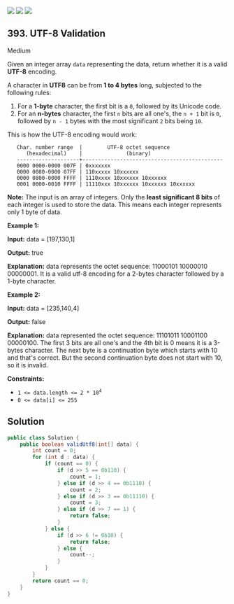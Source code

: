 [![](https://img.shields.io/github/stars/javadev/LeetCode-in-Java?label=Stars&style=flat-square)](https://github.com/javadev/LeetCode-in-Java)
[![](https://img.shields.io/github/forks/javadev/LeetCode-in-Java?label=Fork%20me%20on%20GitHub%20&style=flat-square)](https://github.com/javadev/LeetCode-in-Java/fork)
[![](https://img.shields.io/badge/-LeetCode%20in%20Kotlin-blue?style=flat-square)](https://github.com/javadev/LeetCode-in-Kotlin)

## 393\. UTF-8 Validation

Medium

Given an integer array `data` representing the data, return whether it is a valid **UTF-8** encoding.

A character in **UTF8** can be from **1 to 4 bytes** long, subjected to the following rules:

1.  For a **1-byte** character, the first bit is a `0`, followed by its Unicode code.
2.  For an **n-bytes** character, the first `n` bits are all one's, the `n + 1` bit is `0`, followed by `n - 1` bytes with the most significant `2` bits being `10`.

This is how the UTF-8 encoding would work:

       Char. number range  |        UTF-8 octet sequence
          (hexadecimal)    |              (binary)
       --------------------+---------------------------------------------
       0000 0000-0000 007F | 0xxxxxxx
       0000 0080-0000 07FF | 110xxxxx 10xxxxxx
       0000 0800-0000 FFFF | 1110xxxx 10xxxxxx 10xxxxxx
       0001 0000-0010 FFFF | 11110xxx 10xxxxxx 10xxxxxx 10xxxxxx

**Note:** The input is an array of integers. Only the **least significant 8 bits** of each integer is used to store the data. This means each integer represents only 1 byte of data.

**Example 1:**

**Input:** data = [197,130,1]

**Output:** true

**Explanation:** data represents the octet sequence: 11000101 10000010 00000001. It is a valid utf-8 encoding for a 2-bytes character followed by a 1-byte character.

**Example 2:**

**Input:** data = [235,140,4]

**Output:** false

**Explanation:** data represented the octet sequence: 11101011 10001100 00000100. The first 3 bits are all one's and the 4th bit is 0 means it is a 3-bytes character. The next byte is a continuation byte which starts with 10 and that's correct. But the second continuation byte does not start with 10, so it is invalid.

**Constraints:**

*   <code>1 <= data.length <= 2 * 10<sup>4</sup></code>
*   `0 <= data[i] <= 255`

## Solution

```java
public class Solution {
    public boolean validUtf8(int[] data) {
        int count = 0;
        for (int d : data) {
            if (count == 0) {
                if (d >> 5 == 0b110) {
                    count = 1;
                } else if (d >> 4 == 0b1110) {
                    count = 2;
                } else if (d >> 3 == 0b11110) {
                    count = 3;
                } else if (d >> 7 == 1) {
                    return false;
                }
            } else {
                if (d >> 6 != 0b10) {
                    return false;
                } else {
                    count--;
                }
            }
        }
        return count == 0;
    }
}
```